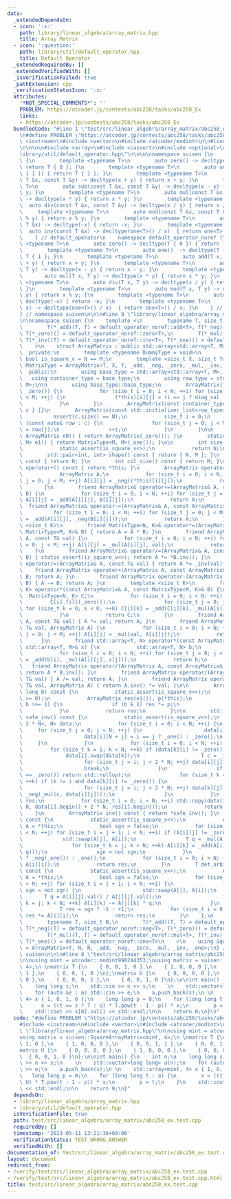 ```yaml
---
data:
  _extendedDependsOn:
  - icon: ':x:'
    path: library/linear_algebra/array_matrix.hpp
    title: Array Matrix
  - icon: ':question:'
    path: library/util/default_operator.hpp
    title: Default Operator
  _extendedRequiredBy: []
  _extendedVerifiedWith: []
  _isVerificationFailed: true
  _pathExtension: cpp
  _verificationStatusIcon: ':x:'
  attributes:
    '*NOT_SPECIAL_COMMENTS*': ''
    PROBLEM: https://atcoder.jp/contests/abc258/tasks/abc258_Ex
    links:
    - https://atcoder.jp/contests/abc258/tasks/abc258_Ex
  bundledCode: "#line 1 \"test/src/linear_algebra/array_matrix/abc258_ex.test.cpp\"\
    \n#define PROBLEM \"https://atcoder.jp/contests/abc258/tasks/abc258_Ex\"\n\n#include\
    \ <iostream>\n#include <vector>\n#include <atcoder/modint>\n\n#line 1 \"library/linear_algebra/array_matrix.hpp\"\
    \n\n\n\n#include <array>\n#include <cassert>\n#include <optional>\n\n#line 1 \"\
    library/util/default_operator.hpp\"\n\n\n\nnamespace suisen {\n    namespace default_operator\
    \ {\n        template <typename T>\n        auto zero() -> decltype(T { 0 }) {\
    \ return T { 0 }; }\n        template <typename T>\n        auto one()  -> decltype(T\
    \ { 1 }) { return T { 1 }; }\n        template <typename T>\n        auto add(const\
    \ T &x, const T &y) -> decltype(x + y) { return x + y; }\n        template <typename\
    \ T>\n        auto sub(const T &x, const T &y) -> decltype(x - y) { return x -\
    \ y; }\n        template <typename T>\n        auto mul(const T &x, const T &y)\
    \ -> decltype(x * y) { return x * y; }\n        template <typename T>\n      \
    \  auto div(const T &x, const T &y) -> decltype(x / y) { return x / y; }\n   \
    \     template <typename T>\n        auto mod(const T &x, const T &y) -> decltype(x\
    \ % y) { return x % y; }\n        template <typename T>\n        auto neg(const\
    \ T &x) -> decltype(-x) { return -x; }\n        template <typename T>\n      \
    \  auto inv(const T &x) -> decltype(one<T>() / x)  { return one<T>() / x; }\n\
    \    } // default_operator\n    namespace default_operator_noref {\n        template\
    \ <typename T>\n        auto zero() -> decltype(T { 0 }) { return T { 0 }; }\n\
    \        template <typename T>\n        auto one()  -> decltype(T { 1 }) { return\
    \ T { 1 }; }\n        template <typename T>\n        auto add(T x, T y) -> decltype(x\
    \ + y) { return x + y; }\n        template <typename T>\n        auto sub(T x,\
    \ T y) -> decltype(x - y) { return x - y; }\n        template <typename T>\n \
    \       auto mul(T x, T y) -> decltype(x * y) { return x * y; }\n        template\
    \ <typename T>\n        auto div(T x, T y) -> decltype(x / y) { return x / y;\
    \ }\n        template <typename T>\n        auto mod(T x, T y) -> decltype(x %\
    \ y) { return x % y; }\n        template <typename T>\n        auto neg(T x) ->\
    \ decltype(-x) { return -x; }\n        template <typename T>\n        auto inv(T\
    \ x) -> decltype(one<T>() / x)  { return one<T>() / x; }\n    } // default_operator\n\
    } // namespace suisen\n\n\n#line 9 \"library/linear_algebra/array_matrix.hpp\"\
    \n\nnamespace suisen {\n    template <\n        typename T, size_t N, size_t M,\n\
    \        T(*_add)(T, T) = default_operator_noref::add<T>, T(*_neg)(T) = default_operator_noref::neg<T>,\
    \ T(*_zero)() = default_operator_noref::zero<T>,\n        T(*_mul)(T, T) = default_operator_noref::mul<T>,\
    \ T(*_inv)(T) = default_operator_noref::inv<T>, T(*_one)() = default_operator_noref::one<T>\n\
    \    >\n    struct ArrayMatrix : public std::array<std::array<T, M>, N> {\n  \
    \  private:\n        template <typename DummyType = void>\n        static constexpr\
    \ bool is_square_v = N == M;\n        template <size_t X, size_t Y>\n        using\
    \ MatrixType = ArrayMatrix<T, X, Y, _add, _neg, _zero, _mul, _inv, _one>;\n  \
    \  public:\n        using base_type = std::array<std::array<T, M>, N>;\n     \
    \   using container_type = base_type;\n        using row_type = std::array<T,\
    \ M>;\n\n        using base_type::base_type;\n        ArrayMatrix(T diag_val =\
    \ _zero()) {\n            for (size_t i = 0; i < N; ++i) for (size_t j = 0; j\
    \ < M; ++j) {\n                (*this)[i][j] = (i == j ? diag_val : _zero());\n\
    \            }\n        }\n        ArrayMatrix(const container_type& c) : base_type{\
    \ c } {}\n        ArrayMatrix(const std::initializer_list<row_type>& c) {\n  \
    \          assert(c.size() == N);\n            size_t i = 0;\n            for\
    \ (const auto& row : c) {\n                for (size_t j = 0; j < M; ++j) (*this)[i][j]\
    \ = row[j];\n                ++i;\n            }\n        }\n\n        static\
    \ ArrayMatrix e0() { return ArrayMatrix(_zero()); }\n        static MatrixType<M,\
    \ M> e1() { return MatrixType<M, M>(_one()); }\n\n        int size() const {\n\
    \            static_assert(is_square_v<>);\n            return N;\n        }\n\
    \        std::pair<int, int> shape() const { return { N, M }; }\n        int row_size()\
    \ const { return N; }\n        int col_size() const { return M; }\n\n        ArrayMatrix\
    \ operator+() const { return *this; }\n        ArrayMatrix operator-() const {\n\
    \            ArrayMatrix A;\n            for (size_t i = 0; i < N; ++i) for (size_t\
    \ j = 0; j < M; ++j) A[i][j] = _neg((*this)[i][j]);\n            return A;\n \
    \       }\n        friend ArrayMatrix& operator+=(ArrayMatrix& A, const ArrayMatrix&\
    \ B) {\n            for (size_t i = 0; i < N; ++i) for (size_t j = 0; j < M; ++j)\
    \ A[i][j] = _add(A[i][j], B[i][j]);\n            return A;\n        }\n      \
    \  friend ArrayMatrix& operator-=(ArrayMatrix& A, const ArrayMatrix& B) {\n  \
    \          for (size_t i = 0; i < N; ++i) for (size_t j = 0; j < M; ++j) A[i][j]\
    \ = _add(A[i][j], _neg(B[i][j]));\n            return A;\n        }\n        template\
    \ <size_t K>\n        friend MatrixType<N, K>& operator*=(ArrayMatrix& A, const\
    \ MatrixType<M, K>& B) { return A = A * B; }\n        friend ArrayMatrix& operator*=(ArrayMatrix&\
    \ A, const T& val) {\n            for (size_t i = 0; i < N; ++i) for (size_t j\
    \ = 0; j < M; ++j) A[i][j] = _mul(A[i][j], val);\n            return A;\n    \
    \    }\n        friend ArrayMatrix& operator/=(ArrayMatrix& A, const ArrayMatrix&\
    \ B) { static_assert(is_square_v<>); return A *= *B.inv(); }\n        friend ArrayMatrix&\
    \ operator/=(ArrayMatrix& A, const T& val) { return A *= _inv(val); }\n\n    \
    \    friend ArrayMatrix operator+(ArrayMatrix A, const ArrayMatrix& B) { A +=\
    \ B; return A; }\n        friend ArrayMatrix operator-(ArrayMatrix A, const ArrayMatrix&\
    \ B) { A -= B; return A; }\n        template <size_t K>\n        friend MatrixType<N,\
    \ K> operator*(const ArrayMatrix& A, const MatrixType<M, K>& B) {\n          \
    \  MatrixType<N, K> C;\n            for (size_t i = 0; i < N; ++i) {\n       \
    \         C[i].fill(_zero());\n                for (size_t j = 0; j < M; ++j)\
    \ for (size_t k = 0; k < K; ++k) C[i][k] = _add(C[i][k], _mul(A[i][j], B[j][k]));\n\
    \            }\n            return C;\n        }\n        friend ArrayMatrix operator*(ArrayMatrix\
    \ A, const T& val) { A *= val; return A; }\n        friend ArrayMatrix operator*(const\
    \ T& val, ArrayMatrix A) {\n            for (size_t i = 0; i < N; ++i) for (size_t\
    \ j = 0; j < M; ++j) A[i][j] = _mul(val, A[i][j]);\n            return A;\n  \
    \      }\n        friend std::array<T, N> operator*(const ArrayMatrix& A, const\
    \ std::array<T, M>& x) {\n            std::array<T, N> b;\n            b.fill(_zero());\n\
    \            for (size_t i = 0; i < N; ++i) for (size_t j = 0; j < M; ++j) b[i]\
    \ = _add(b[i], _mul(A[i][j], x[j]));\n            return b;\n        }\n     \
    \   friend ArrayMatrix operator/(ArrayMatrix A, const ArrayMatrix& B) { static_assert(is_square_v<>);\
    \ return A * B.inv(); }\n        friend ArrayMatrix operator/(ArrayMatrix A, const\
    \ T& val) { A /= val; return A; }\n        friend ArrayMatrix operator/(const\
    \ T& val, ArrayMatrix A) { return A.inv() *= val; }\n\n        ArrayMatrix pow(long\
    \ long b) const {\n            static_assert(is_square_v<>);\n            assert(b\
    \ >= 0);\n            ArrayMatrix res(e1()), p(*this);\n            for (; b;\
    \ b >>= 1) {\n                if (b & 1) res *= p;\n                p *= p;\n\
    \            }\n            return res;\n        }\n\n        std::optional<ArrayMatrix>\
    \ safe_inv() const {\n            static_assert(is_square_v<>);\n            std::array<std::array<T,\
    \ 2 * N>, N> data;\n            for (size_t i = 0; i < N; ++i) {\n           \
    \     for (size_t j = 0; j < N; ++j) {\n                    data[i][j] = (*this)[i][j];\n\
    \                    data[i][N + j] = i == j ? _one() : _zero();\n           \
    \     }\n            }\n            for (size_t i = 0; i < N; ++i) {\n       \
    \         for (size_t k = i; k < N; ++k) if (data[k][i] != _zero()) {\n      \
    \              data[i].swap(data[k]);\n                    T c = _inv(data[i][i]);\n\
    \                    for (size_t j = i; j < 2 * N; ++j) data[i][j] = _mul(c, data[i][j]);\n\
    \                    break;\n                }\n                if (data[i][i]\
    \ == _zero()) return std::nullopt;\n                for (size_t k = 0; k < N;\
    \ ++k) if (k != i and data[k][i] != _zero()) {\n                    T c = data[k][i];\n\
    \                    for (size_t j = i; j < 2 * N; ++j) data[k][j] = _add(data[k][j],\
    \ _neg(_mul(c, data[i][j])));\n                }\n            }\n            ArrayMatrix\
    \ res;\n            for (size_t i = 0; i < N; ++i) std::copy(data[i].begin() +\
    \ N, data[i].begin() + 2 * N, res[i].begin());\n            return res;\n    \
    \    }\n        ArrayMatrix inv() const { return *safe_inv(); }\n        T det()\
    \ const {\n            static_assert(is_square_v<>);\n            ArrayMatrix\
    \ A = *this;\n            bool sgn = false;\n            for (size_t j = 0; j\
    \ < N; ++j) for (size_t i = j + 1; i < N; ++i) if (A[i][j] != _zero()) {\n   \
    \             std::swap(A[j], A[i]);\n                T q = _mul(A[i][j], _inv(A[j][j]));\n\
    \                for (size_t k = j; k < N; ++k) A[i][k] = _add(A[i][k], _neg(_mul(A[j][k],\
    \ q)));\n                sgn = not sgn;\n            }\n            T res = sgn\
    \ ? _neg(_one()) : _one();\n            for (size_t i = 0; i < N; ++i) res = _mul(res,\
    \ A[i][i]);\n            return res;\n        }\n        T det_arbitrary_mod()\
    \ const {\n            static_assert(is_square_v<>);\n            ArrayMatrix\
    \ A = *this;\n            bool sgn = false;\n            for (size_t j = 0; j\
    \ < N; ++j) for (size_t i = j + 1; i < N; ++i) {\n                for (; A[i][j].val();\
    \ sgn = not sgn) {\n                    std::swap(A[j], A[i]);\n             \
    \       T q = A[i][j].val() / A[j][j].val();\n                    for (size_t\
    \ k = j; k < N; ++k) A[i][k] -= A[j][k] * q;\n                }\n            }\n\
    \            T res = sgn ? -1 : +1;\n            for (size_t i = 0; i < N; ++i)\
    \ res *= A[i][i];\n            return res;\n        }\n    };\n    template <\n\
    \        typename T, size_t N,\n        T(*_add)(T, T) = default_operator_noref::add<T>,\
    \ T(*_neg)(T) = default_operator_noref::neg<T>, T(*_zero)() = default_operator_noref::zero<T>,\n\
    \        T(*_mul)(T, T) = default_operator_noref::mul<T>, T(*_inv)(T) = default_operator_noref::inv<T>,\
    \ T(*_one)() = default_operator_noref::one<T>\n    >\n    using SquareArrayMatrix\
    \ = ArrayMatrix<T, N, N, _add, _neg, _zero, _mul, _inv, _one>;\n} // namespace\
    \ suisen\n\n\n#line 8 \"test/src/linear_algebra/array_matrix/abc258_ex.test.cpp\"\
    \n\nusing mint = atcoder::modint998244353;\nusing matrix = suisen::SquareArrayMatrix<mint,\
    \ 4>;\n \nmatrix T {\n    { 0, 0, 1, 0 },\n    { 1, 0, 0, 0 },\n    { 0, 0, 1,\
    \ 1 },\n    { 0, 0, 1, 0 }\n};\nmatrix U {\n    { 0, 0, 0, 0 },\n    { 1, 0, 0,\
    \ 0 },\n    { 0, 0, 0, 1 },\n    { 0, 0, 1, 0 }\n};\n\nint main() {\n    int n;\n\
    \    long long s;\n    std::cin >> n >> s;\n    \n    std::vector<long long> a(n);\n\
    \    for (auto &e : a) std::cin >> e;\n    a.push_back(s);\n \n    std::array<mint,\
    \ 4> x { 1, 0, 1, 0 };\n    long long p = 0;\n    for (long long t : a) {\n  \
    \      x = ((t == s ? T : U) * T.pow(t - 1 - p)) * x;\n        p = t;\n    }\n\
    \    std::cout << x[0].val() << std::endl;\n\n    return 0;\n}\n"
  code: "#define PROBLEM \"https://atcoder.jp/contests/abc258/tasks/abc258_Ex\"\n\n\
    #include <iostream>\n#include <vector>\n#include <atcoder/modint>\n\n#include\
    \ \"library/linear_algebra/array_matrix.hpp\"\n\nusing mint = atcoder::modint998244353;\n\
    using matrix = suisen::SquareArrayMatrix<mint, 4>;\n \nmatrix T {\n    { 0, 0,\
    \ 1, 0 },\n    { 1, 0, 0, 0 },\n    { 0, 0, 1, 1 },\n    { 0, 0, 1, 0 }\n};\n\
    matrix U {\n    { 0, 0, 0, 0 },\n    { 1, 0, 0, 0 },\n    { 0, 0, 0, 1 },\n  \
    \  { 0, 0, 1, 0 }\n};\n\nint main() {\n    int n;\n    long long s;\n    std::cin\
    \ >> n >> s;\n    \n    std::vector<long long> a(n);\n    for (auto &e : a) std::cin\
    \ >> e;\n    a.push_back(s);\n \n    std::array<mint, 4> x { 1, 0, 1, 0 };\n \
    \   long long p = 0;\n    for (long long t : a) {\n        x = ((t == s ? T :\
    \ U) * T.pow(t - 1 - p)) * x;\n        p = t;\n    }\n    std::cout << x[0].val()\
    \ << std::endl;\n\n    return 0;\n}"
  dependsOn:
  - library/linear_algebra/array_matrix.hpp
  - library/util/default_operator.hpp
  isVerificationFile: true
  path: test/src/linear_algebra/array_matrix/abc258_ex.test.cpp
  requiredBy: []
  timestamp: '2023-05-11 13:21:36+09:00'
  verificationStatus: TEST_WRONG_ANSWER
  verifiedWith: []
documentation_of: test/src/linear_algebra/array_matrix/abc258_ex.test.cpp
layout: document
redirect_from:
- /verify/test/src/linear_algebra/array_matrix/abc258_ex.test.cpp
- /verify/test/src/linear_algebra/array_matrix/abc258_ex.test.cpp.html
title: test/src/linear_algebra/array_matrix/abc258_ex.test.cpp
---
```

